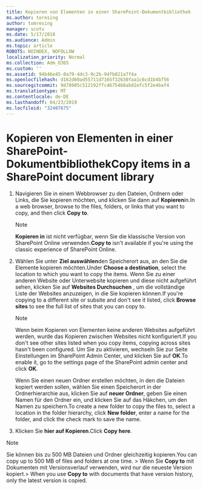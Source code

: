 ```yaml
---
title: Kopieren von Elementen in einer SharePoint-Dokumentbibliothek
ms.author: toresing
author: tomresing
manager: scotv
ms.date: 5/17/2018
ms.audience: Admin
ms.topic: article
ROBOTS: NOINDEX, NOFOLLOW
localization_priority: Normal
ms.collection: Adm_O365
ms.custom: ''
ms.assetid: 94b46e45-0a79-4dc3-9c2b-94fb021a7f4a
ms.openlocfilehash: d162d60ad55711d7165f32630faa1c6cd1b4b756
ms.sourcegitcommit: 9d78905c512192ffc4675468abd2efc5f2e4baf4
ms.translationtype: MT
ms.contentlocale: de-DE
ms.lasthandoff: 04/23/2019
ms.locfileid: "32407675"
---
```

# <a name="copy-items-in-a-sharepoint-document-library"></a><span data-ttu-id="65883-102">Kopieren von Elementen in einer SharePoint-Dokumentbibliothek</span><span class="sxs-lookup"><span data-stu-id="65883-102">Copy items in a SharePoint document library</span></span>

1. <span data-ttu-id="65883-103">Navigieren Sie in einem Webbrowser zu den Dateien, Ordnern oder Links, die Sie kopieren möchten, und klicken Sie dann auf **Kopieren**in.</span><span class="sxs-lookup"><span data-stu-id="65883-103">In a web browser, browse to the files, folders, or links that you want to copy, and then click **Copy to**.</span></span>
    
    > [!NOTE]
    > <span data-ttu-id="65883-104">**Kopieren in** ist nicht verfügbar, wenn Sie die klassische Version von SharePoint Online verwenden.</span><span class="sxs-lookup"><span data-stu-id="65883-104">**Copy to** isn't available if you're using the classic experience of SharePoint Online.</span></span> 
  
2. <span data-ttu-id="65883-105">Wählen Sie unter **Ziel auswählen**den Speicherort aus, an den Sie die Elemente kopieren möchten.</span><span class="sxs-lookup"><span data-stu-id="65883-105">Under **Choose a destination**, select the location to which you want to copy the items.</span></span> <span data-ttu-id="65883-106">Wenn Sie zu einer anderen Website oder Unterwebsite kopieren und diese nicht aufgeführt sehen, klicken Sie auf **Websites Durchsuchen** , um die vollständige Liste der Websites anzuzeigen, in die Sie kopieren können.</span><span class="sxs-lookup"><span data-stu-id="65883-106">If you're copying to a different site or subsite and don't see it listed, click **Browse sites** to see the full list of sites that you can copy to.</span></span> 
    
    > [!NOTE]
    > <span data-ttu-id="65883-107">Wenn beim Kopieren von Elementen keine anderen Websites aufgeführt werden, wurde das Kopieren zwischen Websites nicht konfiguriert.</span><span class="sxs-lookup"><span data-stu-id="65883-107">If you don't see other sites listed when you copy items, copying across sites hasn't been configured.</span></span> <span data-ttu-id="65883-108">Um Sie zu aktivieren, wechseln Sie zur Seite Einstellungen im SharePoint Admin Center, und klicken Sie auf **OK**.</span><span class="sxs-lookup"><span data-stu-id="65883-108">To enable it, go to the settings page of the SharePoint admin center and click **OK**.</span></span> 
  
    <span data-ttu-id="65883-109">Wenn Sie einen neuen Ordner erstellen möchten, in den die Dateien kopiert werden sollen, wählen Sie einen Speicherort in der Ordnerhierarchie aus, klicken Sie auf **neuer Ordner**, geben Sie einen Namen für den Ordner ein, und klicken Sie auf das Häkchen, um den Namen zu speichern.</span><span class="sxs-lookup"><span data-stu-id="65883-109">To create a new folder to copy the files to, select a location in the folder hierarchy, click **New folder**, enter a name for the folder, and click the check mark to save the name.</span></span>
    
3. <span data-ttu-id="65883-110">Klicken Sie **hier auf Kopieren**.</span><span class="sxs-lookup"><span data-stu-id="65883-110">Click **Copy here**.</span></span>
    
> [!NOTE]
>  <span data-ttu-id="65883-111">Sie können bis zu 500 MB Dateien und Ordner gleichzeitig kopieren.</span><span class="sxs-lookup"><span data-stu-id="65883-111">You can copy up to 500 MB of files and folders at one time.</span></span> <span data-ttu-id="65883-112">> Wenn Sie **Copy to** mit Dokumenten mit Versionsverlauf verwenden, wird nur die neueste Version kopiert.</span><span class="sxs-lookup"><span data-stu-id="65883-112">>  When you use **Copy to** with documents that have version history, only the latest version is copied.</span></span> 
  


